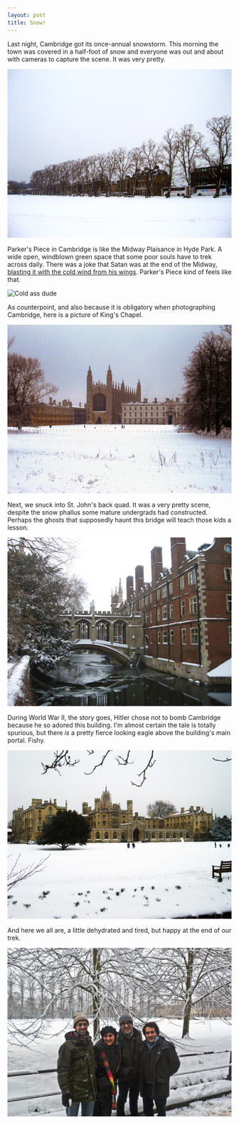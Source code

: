 ```yaml
---
layout: post
title: Snow!
---
```


Last night, Cambridge got its once-annual snowstorm. This morning the town was covered in a half-foot of snow and everyone was out and about with cameras to capture the scene. It was very pretty.

![Parker's Piece is a little windblown](/images/camsnow3.jpg)

Parker's Piece in Cambridge is like the Midway Plaisance in Hyde Park. A wide open, windblown green space that some poor souls have to trek across daily. There was a joke that Satan was at the end of the Midway, [blasting it with the cold wind from his wings](http://en.wikipedia.org/wiki/Dante's_Satan). Parker's Piece kind of feels like that.

![Cold ass dude](http://upload.wikimedia.org/wikipedia/commons/4/44/Gustave_Dore_Inferno34.jpg)

As counterpoint, and also because it is obligatory when photographing Cambridge, here is a picture of King's Chapel. 

![Das Haus Gottes](/images/camsnow4.jpg)

Next, we snuck into St. John's back quad. It was a very pretty scene, despite the snow phallus some mature undergrads had constructed. Perhaps the ghosts that supposedly haunt this bridge will teach those kids a lesson.

![Ye olde Bridge of Sighs](/images/camsnow2.jpg)

During World War II, the story goes, Hitler chose not to bomb Cambridge because he so adored this building. I'm almost certain the tale is totally spurious, but there _is_ a pretty fierce looking eagle above the building's main portal. Fishy.

![The building that saved Cambridge](/images/camsnow1.jpg)

And here we all are, a little dehydrated and tired, but happy at the end of our trek.

![Hughesians](/images/camsnow5.jpg)
